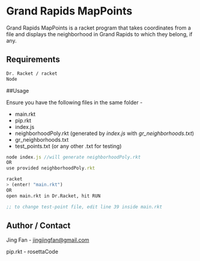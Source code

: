 

# Grand Rapids MapPoints

Grand Rapids MapPoints is a racket program that takes coordinates from a file and displays the neighborhood in Grand Rapids to which they belong, if any.

## Requirements 

```bash
Dr. Racket / racket
Node
```

##Usage  

Ensure you have the following files in the same folder -

- main.rkt
- pip.rkt
- index.js
- neighborhoodPoly.rkt (generated by *index.js* with *gr_neighborhoods.txt*)
- gr_neighborhoods.txt
- test_points.txt (or any other .txt for testing)

```javascript
node index.js //will generate neighborhoodPoly.rkt 
OR
use provided neighborhoodPoly.rkt
```

```scheme
racket 
> (enter! "main.rkt")
OR
open main.rkt in Dr.Racket, hit RUN

;; to change test-point file, edit line 39 inside main.rkt
```

## Author / Contact

Jing Fan - jingjingfan@gmail.com

pip.rkt - rosettaCode

